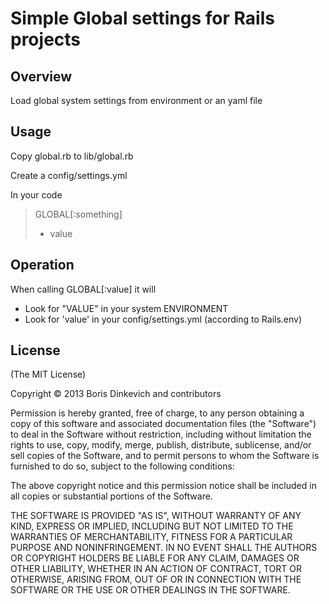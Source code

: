 # Simple Global settings for Rails projects

## Overview

Load global system settings from environment or an yaml file

## Usage

Copy global.rb to lib/global.rb

Create a config/settings.yml 

In your code

> GLOBAL[:something]
> - value

## Operation

When calling GLOBAL[:value] it will
+ Look for "VALUE" in your system ENVIRONMENT
+ Look for 'value' in your config/settings.yml (according to Rails.env)

## License
(The MIT License)

Copyright © 2013 Boris Dinkevich and contributors

Permission is hereby granted, free of charge, to any person obtaining a copy of this software and associated documentation files (the "Software") to deal in the Software without restriction, including without limitation the rights to use, copy, modify, merge, publish, distribute, sublicense, and/or sell copies of the Software, and to permit persons to whom the Software is furnished to do so, subject to the following conditions:

The above copyright notice and this permission notice shall be included in all copies or substantial portions of the Software.

THE SOFTWARE IS PROVIDED "AS IS", WITHOUT WARRANTY OF ANY KIND, EXPRESS OR IMPLIED, INCLUDING BUT NOT LIMITED TO THE WARRANTIES OF MERCHANTABILITY, FITNESS FOR A PARTICULAR PURPOSE AND NONINFRINGEMENT. IN NO EVENT SHALL THE AUTHORS OR COPYRIGHT HOLDERS BE LIABLE FOR ANY CLAIM, DAMAGES OR OTHER LIABILITY, WHETHER IN AN ACTION OF CONTRACT, TORT OR OTHERWISE, ARISING FROM, OUT OF OR IN CONNECTION WITH THE SOFTWARE OR THE USE OR OTHER DEALINGS IN THE SOFTWARE.

